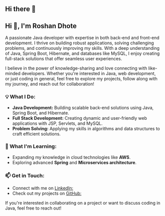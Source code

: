 ## Hi there 👋
## Hi 👋, I'm Roshan Dhote  
A passionate Java developer with expertise in both back-end and front-end development. I thrive on building robust applications, solving challenging problems, and continuously improving my skills. With a deep understanding of Java, Spring Boot, Hibernate, and databases like MySQL, I enjoy creating full-stack solutions that offer seamless user experiences.

I believe in the power of knowledge-sharing and love connecting with like-minded developers. Whether you're interested in Java, web development, or just coding in general, feel free to explore my projects, follow along with my journey, and reach out for collaboration!

### 💡 What I Do:
- **Java Development:** Building scalable back-end solutions using Java, Spring Boot, and Hibernate.
- **Full Stack Development:** Creating dynamic and user-friendly web applications with JSP, Servlets, and MySQL.
- **Problem Solving:** Applying my skills in algorithms and data structures to craft efficient solutions.
  
### 🌱 What I'm Learning:
- Expanding my knowledge in cloud technologies like **AWS**.
- Exploring advanced **Spring** and **Microservices architecture**.

### 📫 Get in Touch:
- Connect with me on [LinkedIn:](https://www.linkedin.com/in/roshan-dhote)  
- Check out my projects on [GitHub:](https://github.com/RoshansGit77)

If you're interested in collaborating on a project or want to discuss coding in Java, feel free to reach out!

<!--
**RoshansGit77/RoshansGit77** is a ✨ _special_ ✨ repository because its `README.md` (this file) appears on your GitHub profile.

Here are some ideas to get you started:

- 🔭 I’m currently working on ...
- 🌱 I’m currently learning ...
- 👯 I’m looking to collaborate on ...
- 🤔 I’m looking for help with ...
- 💬 Ask me about ...
- 📫 How to reach me: ...
- 😄 Pronouns: ...
- ⚡ Fun fact: ...
-->

